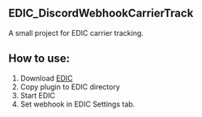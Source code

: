 ## EDIC_DiscordWebhookCarrierTrack
A small project for EDIC carrier tracking.
## How to use:

 1. Download [EDIC](https://github.com/mrdenizo/EDIC)
 2. Copy plugin to EDIC directory
 3. Start EDIC
 4. Set webhook in EDIC Settings tab.